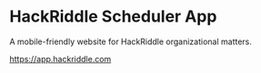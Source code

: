 # HackRiddle Scheduler App

A mobile-friendly website for HackRiddle organizational matters.

https://app.hackriddle.com
